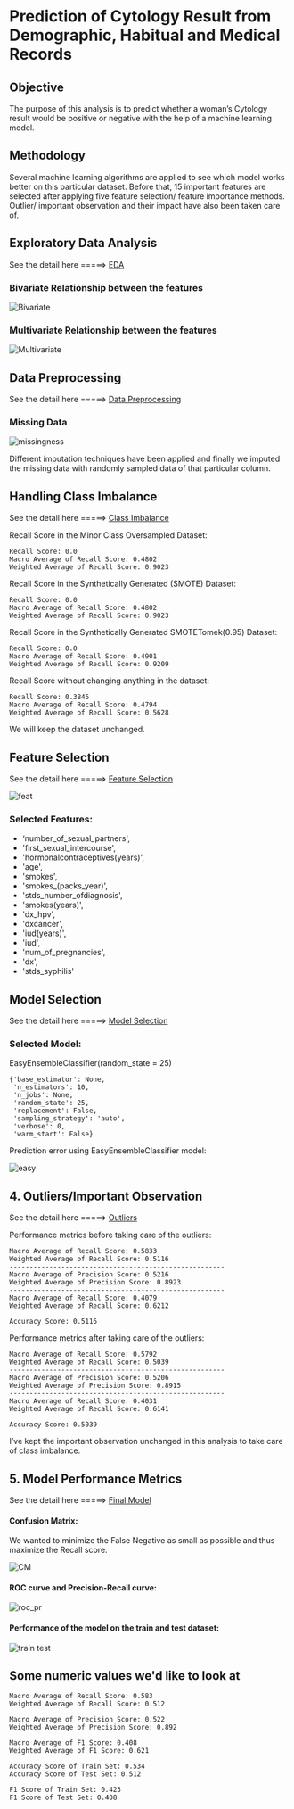 # Prediction of Cytology Result from Demographic, Habitual and Medical Records

## Objective

The purpose of this analysis is to predict whether a woman’s Cytology result would be positive or negative with the help of a machine learning model.

## Methodology

Several machine learning algorithms are applied to see which model works better on this particular dataset. Before that, 15 important features are selected after applying five feature selection/ feature importance methods. Outlier/ important observation and their impact have also been taken care of.

## Exploratory Data Analysis
See the detail here =====> [EDA]( https://github.com/SumaiaParveen/Binary-Classifier-Health-Condition/blob/main/Cervical%20Cancer%20Test%20Result%20Prediction/EDA.ipynb)

### Bivariate Relationship between the features

![Bivariate]( https://github.com/SumaiaParveen/Binary-Classifier-Health-Condition/blob/main/Cervical%20Cancer%20Test%20Result%20Prediction/Cytology%20Result%20Prediction/images/cyto_bi.JPG)

### Multivariate Relationship between the features

![Multivariate]( https://github.com/SumaiaParveen/Binary-Classifier-Health-Condition/blob/main/Cervical%20Cancer%20Test%20Result%20Prediction/Cytology%20Result%20Prediction/images/cyto_multi.JPG)

## Data Preprocessing
See the detail here =====> [Data Preprocessing]( https://github.com/SumaiaParveen/Binary-Classifier-Health-Condition/blob/main/Cervical%20Cancer%20Test%20Result%20Prediction/Cytology%20Result%20Prediction/Part1_citology_Data%20Preprocessing.ipynb)

### Missing Data
![ missingness]( https://github.com/SumaiaParveen/Binary-Classifier-Health-Condition/blob/main/Cervical%20Cancer%20Test%20Result%20Prediction/Cytology%20Result%20Prediction/images/missing.JPG)

Different imputation techniques have been applied and finally we imputed the missing data with randomly sampled data of that particular column.

## Handling Class Imbalance 
See the detail here =====> [Class Imbalance]( https://github.com/SumaiaParveen/Binary-Classifier-Health-Condition/blob/main/Cervical%20Cancer%20Test%20Result%20Prediction/Cytology%20Result%20Prediction/Part2_citology_Handling_Class_Imb.ipynb)

Recall Score in the Minor Class Oversampled Dataset:

```
Recall Score: 0.0
Macro Average of Recall Score: 0.4802
Weighted Average of Recall Score: 0.9023
```

Recall Score in the Synthetically Generated (SMOTE) Dataset:
```
Recall Score: 0.0
Macro Average of Recall Score: 0.4802
Weighted Average of Recall Score: 0.9023
```

Recall Score in the Synthetically Generated SMOTETomek(0.95) Dataset:
```
Recall Score: 0.0
Macro Average of Recall Score: 0.4901
Weighted Average of Recall Score: 0.9209
```
Recall Score without changing anything in the dataset:
```
Recall Score: 0.3846
Macro Average of Recall Score: 0.4794
Weighted Average of Recall Score: 0.5628
```

We will keep the dataset unchanged.

## Feature Selection

See the detail here =====> [Feature Selection]( https://github.com/SumaiaParveen/Binary-Classifier-Health-Condition/blob/main/Cervical%20Cancer%20Test%20Result%20Prediction/Cytology%20Result%20Prediction/Part3_citology_Feature_Selection.ipynb)

![feat](https://github.com/SumaiaParveen/Binary-Classifier-Health-Condition/blob/main/Cervical%20Cancer%20Test%20Result%20Prediction/Cytology%20Result%20Prediction/images/feat_sel.png)

### Selected Features:

+ ‘number_of_sexual_partners', 
+ 'first_sexual_intercourse', 
+ 'hormonalcontraceptives(years)', 
+ 'age', 
+ 'smokes', 
+ 'smokes_(packs_year)', 
+ 'stds_number_ofdiagnosis',
+ 'smokes(years)',
+ 'dx_hpv', 
+ 'dxcancer',
+ 'iud(years)', 
+ 'iud', 
+ 'num_of_pregnancies', 
+ 'dx', 
+ 'stds_syphilis'

## Model Selection
See the detail here =====> [Model Selection]( https://github.com/SumaiaParveen/Binary-Classifier-Health-Condition/blob/main/Cervical%20Cancer%20Test%20Result%20Prediction/Cytology%20Result%20Prediction/Part4_citology_Model_Selection.ipynb)

### Selected Model: 

EasyEnsembleClassifier(random_state = 25)

```
{'base_estimator': None,
 'n_estimators': 10,
 'n_jobs': None,
 'random_state': 25,
 'replacement': False,
 'sampling_strategy': 'auto',
 'verbose': 0,
 'warm_start': False}
```
Prediction error using EasyEnsembleClassifier model:

![easy]( https://github.com/SumaiaParveen/Binary-Classifier-Health-Condition/blob/main/Cervical%20Cancer%20Test%20Result%20Prediction/Cytology%20Result%20Prediction/images/pred_err.JPG)


## 4. Outliers/Important Observation

See the detail here =====> [Outliers](https://github.com/SumaiaParveen/Binary-Classifier-Health-Condition/blob/main/Cervical%20Cancer%20Test%20Result%20Prediction/Cytology%20Result%20Prediction/Part5_citology_Handling_Outliers.ipynb)

Performance metrics before taking care of the outliers:
```
Macro Average of Recall Score: 0.5833
Weighted Average of Recall Score: 0.5116
------------------------------------------------------
Macro Average of Precision Score: 0.5216
Weighted Average of Precision Score: 0.8923
------------------------------------------------------
Macro Average of Recall Score: 0.4079
Weighted Average of Recall Score: 0.6212

Accuracy Score: 0.5116
```
Performance metrics after taking care of the outliers:
```
Macro Average of Recall Score: 0.5792
Weighted Average of Recall Score: 0.5039
------------------------------------------------------
Macro Average of Precision Score: 0.5206
Weighted Average of Precision Score: 0.8915
------------------------------------------------------
Macro Average of Recall Score: 0.4031
Weighted Average of Recall Score: 0.6141

Accuracy Score: 0.5039
```
I’ve kept the important observation unchanged in this analysis to take care of class imbalance.

## 5. Model Performance Metrics

See the detail here =====> [Final Model]( https://github.com/SumaiaParveen/Binary-Classifier-Health-Condition/blob/main/Cervical%20Cancer%20Test%20Result%20Prediction/Cytology%20Result%20Prediction/Part6_citology_EasyEnsembleClassifier-Final.ipynb)

#### Confusion Matrix: 

We wanted to minimize the False Negative as small as possible and thus maximize the Recall score.

![CM]( https://github.com/SumaiaParveen/Binary-Classifier-Health-Condition/blob/main/Cervical%20Cancer%20Test%20Result%20Prediction/Cytology%20Result%20Prediction/images/cm.JPG)

#### ROC curve and Precision-Recall curve: 

![roc_pr]( https://github.com/SumaiaParveen/Binary-Classifier-Health-Condition/blob/main/Cervical%20Cancer%20Test%20Result%20Prediction/Cytology%20Result%20Prediction/images/roc_pr.JPG)

#### Performance of the model on the train and test dataset:

![train test]( https://github.com/SumaiaParveen/Binary-Classifier-Health-Condition/blob/main/Cervical%20Cancer%20Test%20Result%20Prediction/Cytology%20Result%20Prediction/images/traintest.JPG)

## Some numeric values we'd like to look at

```
Macro Average of Recall Score: 0.583
Weighted Average of Recall Score: 0.512

Macro Average of Precision Score: 0.522
Weighted Average of Precision Score: 0.892

Macro Average of F1 Score: 0.408
Weighted Average of F1 Score: 0.621

Accuracy Score of Train Set: 0.534
Accuracy Score of Test Set: 0.512

F1 Score of Train Set: 0.423
F1 Score of Test Set: 0.408
```
